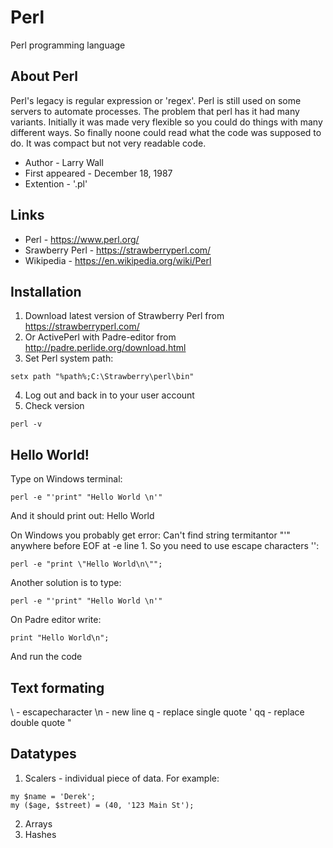 # Perl
Perl programming language

## About Perl
Perl's legacy is regular expression or 'regex'. Perl is still used on some servers to automate processes. The problem that perl has it had many variants. Initially it was made very flexible so you could do things with many different ways. So finally noone could read what the code was supposed to do. It was compact but not very readable code.

* Author - Larry Wall
* First appeared - December 18, 1987
* Extention - '.pl'

## Links
* Perl - https://www.perl.org/
* Srawberry Perl - https://strawberryperl.com/
* Wikipedia - https://en.wikipedia.org/wiki/Perl

## Installation
1. Download latest version of Strawberry Perl from https://strawberryperl.com/
2. Or ActivePerl with Padre-editor from http://padre.perlide.org/download.html
3. Set Perl system path:
```
setx path "%path%;C:\Strawberry\perl\bin"
```
4. Log out and back in to your user account
5. Check version
```
perl -v
```

## Hello World!
Type on Windows terminal:
```
perl -e "'print" "Hello World \n'"
```
And it should print out: Hello World

On Windows you probably get error: 
Can't find string termitantor "'" anywhere before EOF at -e line 1.
So you need to use escape characters '\':
```
perl -e "print \"Hello World\n\"";
```

Another solution is to type:
```
perl -e "'print" "Hello World \n'"
```

On Padre editor write:
```
print "Hello World\n";
```
And run the code

## Text formating
 \\ - escapecharacter
 \\n - new line
 q - replace single quote '
 qq - replace double quote "

## Datatypes
1. Scalers - individual piece of data. For example:
```
my $name = 'Derek';
my ($age, $street) = (40, '123 Main St');
```


2. Arrays
3. Hashes


